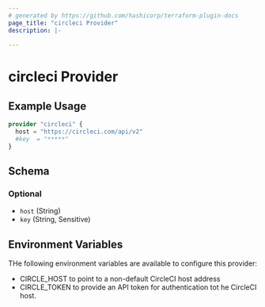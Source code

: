```yaml
---
# generated by https://github.com/hashicorp/terraform-plugin-docs
page_title: "circleci Provider"
description: |-
  
---
```


# circleci Provider



## Example Usage

```terraform
provider "circleci" {
  host = "https://circleci.com/api/v2"
  #key  = "*****"
}
```

<!-- schema generated by tfplugindocs -->
## Schema

### Optional

- `host` (String)
- `key` (String, Sensitive)

## Environment Variables

THe following environment variables are available to configure this provider:

- CIRCLE_HOST to point to a non-default CircleCI host address
- CIRCLE_TOKEN to provide an API token for authentication tot he CircleCI host.
